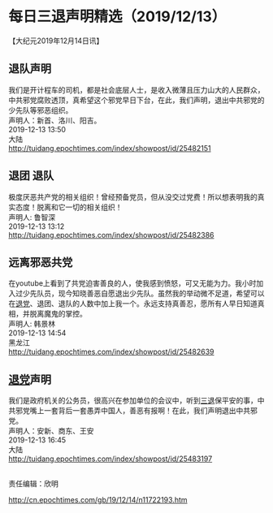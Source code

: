 # 每日三退声明精选（2019/12/13）
  
  
【大纪元2019年12月14日讯】  
## 退队声明  
我们是开计程车的司机，都是社会底层人士，是收入微薄且压力山大的人民群众，中共邪党腐败透顶，真希望这个邪党早日下台，在此，我们声明，退出中共邪党的少先队等邪恶组织。  
声明人：新首、洛川、阳吉。  
2019-12-13 13:50  
大陆  
<a href="http://tuidang.epochtimes.com/index/showpost/id/25482151">http://tuidang.epochtimes.com/index/showpost/id/25482151</a>  
## 退团 退队  
极度厌恶共产党的相关组织！曾经预备党员，但从没交过党费！所以想表明我的真实态度！脱离和它一切的相关组织！  
声明人: 鲁智深  
2019-12-13 13:12  
<a href="http://tuidang.epochtimes.com/index/showpost/id/25482386">http://tuidang.epochtimes.com/index/showpost/id/25482386</a>  
## 远离邪恶共党  
在youtube上看到了共党迫害善良的人，使我感到愤怒，可又无能为力。我小时加入过少先队员，现今知晓善恶自愿退出少先队。虽然我的举动微不足道，希望可以在<a href="http://cn.epochtimes.com/gb/tag/%E9%80%80%E5%85%9A.html">退党</a>、退团、退队的人数中加上我一个。永远支持真善忍，愿所有人早日知道真相，并脱离魔鬼的掌控。  
声明人: 韩景林  
2019-12-13 14:54  
黑龙江  
<a href="http://tuidang.epochtimes.com/index/showpost/id/25482639">http://tuidang.epochtimes.com/index/showpost/id/25482639</a>  
## <a href="http://cn.epochtimes.com/gb/tag/%E9%80%80%E5%85%9A.html">退党</a>声明  
我们是政府机关的公务员，很高兴在参加单位的会议中，听到<a href="http://cn.epochtimes.com/gb/tag/%E4%B8%89%E9%80%80.html">三退</a>保平安的事，中共邪党嘴上一套背后一套愚弄中国人，善恶有报啊！在此，我们声明退出中共邪党。  
声明人：安新、商东、王安  
2019-12-13 16:45  
大陆  
<a href="http://tuidang.epochtimes.com/index/showpost/id/25483197">http://tuidang.epochtimes.com/index/showpost/id/25483197</a>  
##   
</strong>责任编辑：欣明  
  
  
  
http://cn.epochtimes.com/gb/19/12/14/n11722193.htm
